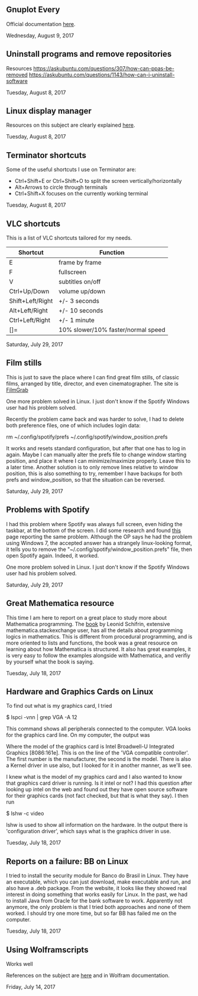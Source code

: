 <h2>
Gnuplot Every
</h2>

Official documentation <a href="http://gnuplot.sourceforge.net/docs_4.2/node121.html">here</a>.

Wednesday, August 9, 2017

<!-- end of blog post-->

<h2>
Uninstall programs and remove repositories
</h2>


Resources
https://askubuntu.com/questions/307/how-can-ppas-be-removed
https://askubuntu.com/questions/1143/how-can-i-uninstall-software




Tuesday, August 8, 2017



<!-- end of blog post-->




<h2>
Linux display manager
</h2>






Resources on this subject are clearly explained <a href="https://askubuntu.com/questions/829108/what-is-gdm3-kdm-lightdm-how-to-install-and-remove-them">here</a>.



Tuesday, August 8, 2017



<!-- end of blog post-->




<h2>
Terminator shortcuts
</h2>

Some of the useful shortcuts I use on Terminator are:

- Ctrl+Shift+E or Ctrl+Shift+O to split the screen vertically/horizontally
- Alt+Arrows to circle through terminals
- Ctrl+Shift+X focuses on the currently working terminal

Tuesday, August 8, 2017



<!-- end of blog post-->



<h2>
VLC shortcuts
</h2>


This is a list of VLC shortcuts tailored for my needs.


| Shortcut | Function |
|-----------------|----------------|
| E               | frame by frame |
| F               | fullscreen |
| V               | subtitles on/off |
| Ctrl+Up/Down    | volume up/down |
| Shift+Left/Right   | +/- 3 seconds |
| Alt+Left/Right     | +/- 10 seconds |
| Ctrl+Left/Right    | +/- 1 minute |
| []=                | 10% slower/10% faster/normal speed |

Saturday, July 29, 2017



<!-- end of blog post-->

<h2>
Film stills
</h2>


This is just to save the place where I can find great film stills, of classic films,
arranged by title, director, and even cinematographer. The site is <a href="https://film-grab.com/">FilmGrab</a>



One more problem solved in Linux. I just don't know if the Spotify Windows user had his problem solved.



Recently the problem came back and was harder to solve, I had to delete both preference files,
one of which includes login data:


<p class="code">
rm ~/.config/spotify/prefs ~/.config/spotify/window_position.prefs



It works and resets standard configuration, but after that one has to log in again.
Maybe I can manually alter the prefs file to change window starting position,
and place it where I can minimize/maximize properly. Leave this to a later time.
Another solution is to only remove lines relative to window position, this is also something to try,
remember I have backups for both prefs and window_position, so that the situation can be reversed.



Saturday, July 29, 2017



<!-- end of blog post-->





<h2>
Problems with Spotify
</h2>


I had this problem where Spotify was always full screen, even hiding the taskbar, at the bottom
of the screen. I did some research and found <a href="https://community.spotify.com/t5/Desktop-Linux-Windows-Web-Player/Spotify-open-in-full-screen-cannot-access-taskbar-anymore/td-p/1044311">this</a> page reporting the
same problem. Although the OP says he had the problem using Windows 7, the accepted answer
has a strangely linux-looking format, it tells you to remove the "~/.config/spotify/window_position.prefs"
file, then open Spotify again. Indeed, it worked.

One more problem solved in Linux. I just don't know if the Spotify Windows user had his problem solved.

Saturday, July 29, 2017


<!-- end of blog post-->





<h2>
Great Mathematica resource
</h2>


This time I am here to report on a great place to study more about Mathematica programming.
The <a href="http://www.mathprogramming-intro.org/">book</a> by Leonid Schifrin, extensive
mathematica.stackexchange user, has all the details about programming logics in mathematics.
This is different from procedural programming, and is more oriented to lists and functions,
the book was a great resource on learning about how Mathematica is structured. It also
has great examples, it is very easy to follow the examples alongside with Mathematica,
and verifiy by yourself what the book is saying.



Tuesday, July 18, 2017



<!-- end of blog post-->




<h2>
Hardware and Graphics Cards on Linux
</h2>


To find out what is my graphics card, I tried


<p class="code">
$ lspci -vnn | grep VGA -A 12



This command shows all peripherals connected to the computer. VGA looks for
the graphics card line. On my computer, the output was



Where the model of the graphics card is Intel Broadwell-U Integrated Graphics [8086:161e]. This is on the line
of the 'VGA compatible controller'. The first number is the manufacturer, the second is the model.
There is also a Kernel driver in use also, but I looked for it in another manner, as we'll see.



I knew what is the model of my graphics card and I also wanted to know that graphics card driver is running. Is
it intel or not? I had this question after looking up intel on the web and found out they have open source
software for their graphics cards (not fact checked, but that is what they say). I then run


<p class="code">
$ lshw -c video



lshw is used to show all information on the hardware. In the output there is 'configuration driver',
which says what is the graphics driver in use.



Tuesday, July 18, 2017



<!-- end of blog post-->





<h2>
Reports on a failure: BB on Linux
</h2>


I tried to install the security module for Banco do Brasil in Linux. They have an executable,
which you can just download, make executable and run, and also have a .deb package.
From the website, it looks like they showed real interest in doing something that works easily
for Linux. In the past, we had to install Java from Oracle for the bank software to work.
Apparently not anymore, the only problem is that I tried both approaches and none of them
worked.
I should try one more time, but so far BB has failed me on the computer.




Tuesday, July 18, 2017



<!-- end of blog post-->




<h2>
Using Wolframscripts
</h2>

Works well

References on the subject are [here][wolframscript] and in Wolfram documentation.

[wolframscript]: http://blog.wolfram.com/2017/05/17/wolframscript-run-your-code-from-anywhere/


Friday, July 14, 2017



<!-- end of blog post-->
